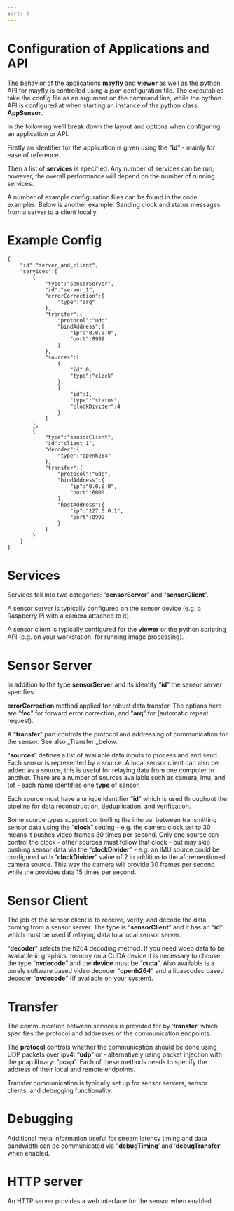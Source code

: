 ```yaml
---
sort: 1
---
```



# Configuration of Applications and API

The behavior of the applications **mayfly** and **viewer** as well as the python API for mayfly is controlled using a json configuration file. The executables take the config file as an argument on the command line, while the python API is configured at when starting an instance of the python class **AppSensor**.

In the following we’ll break down the layout and options when configuring an application or API.

Firstly an identifier for the application is given using the “**id**” - mainly for ease of reference.

Then a list of **services** is specified. Any number of services can be run; however, the overall performance will depend on the number of running services.

A number of example configuration files can be found in the code examples. Below is another example. Sending clock and status messages from a server to a client locally.


# Example Config
```
{
    "id":"server_and_client",
    "services":[
        {
            "type":"sensorServer",
            "id":"server_1",
            "errorCorrection":{
                "type":"arq"
            },
            "transfer":{
                "protocol":"udp",
                "bindAddress":{
                    "ip":"0.0.0.0",
                    "port":8999
                }
            },
            "sources":[
                {
                    "id":0,
                    "type":"clock"
                },
                {
                    "id":1,
                    "type":"status",
                    "clockDivider":4
                }
            ]
        },
        {
            "type":"sensorClient",
            "id":"client_1",
            "decoder":{
                "type":"openh264"
            },
            "transfer":{
                "protocol":"udp",
                "bindAddress":{
                    "ip":"0.0.0.0",
                    "port":6000
                },
                "hostAddress":{
                    "ip":"127.0.0.1",
                    "port":8999
                }
            }
        }
    ]
}
```


# Services

Services fall into two categories: “**sensorServer**” and “**sensorClient**”.

A sensor server is typically configured on the sensor device (e.g. a Raspberry Pi with a camera attached to it).

A sensor client is typically configured for the **viewer** or the python scripting API (e.g. on your workstation, for running image processing).

# Sensor Server

In addition to the type **sensorServer** and its identity “**id**” the sensor server specifies:

**errorCorrection** method applied for robust data transfer. The options here are “**fec**” for forward error correction, and “**arq**” for (automatic repeat request).

A “**transfer**” part controls the protocol and addressing of communication for the sensor. See also _Transfer _below.

“**sources**” defines a list of available data inputs to process and and send. Each sensor is represented by a source. A local sensor client can also be added as a source, this is useful for relaying data from one computer to another. There are a number of sources available such as camera, imu, and tof - each name identifies one **type** of sensor.

Each source must have a unique identifier “**id**” which is used throughout the pipeline for data reconstruction, deduplication, and verification.

Some source types support controlling the interval between transmitting sensor data using the “**clock**” setting - e.g. the camera clock set to 30 means it pushes video frames 30 times per second. Only one source can control the clock - other sources must follow that clock - but may skip pushing sensor data via the “**clockDivider**” - e.g. an IMU source could be configured with “**clockDivider**” value of 2 in addition to the aforementioned camera source. This way the camera will provide 30 frames per second while the provides data 15 times per second.

# Sensor Client

The job of the sensor client is to receive, verify, and decode the data coming from a sensor server. The type is “**sensorClient**” and it has an “**id**” which must be used if relaying data to a local sensor server.

“**decoder**” selects the h264 decoding method. If you need video data to be available in graphics memory on a CUDA device it is necessary to choose the type “**nvdecode**” and the **device** must be “**cuda**”. Also available is a purely software based video decoder “**openh264**” and a libavcodec based decoder “**avdecode**” (if available on your system).

# Transfer

The communication between services is provided for by ‘**transfer**’ which specifies the protocol and addresses of the communication endpoints.

The **protocol** controls whether the communication should be done using UDP packets over ipv4: “**udp**” or - alternatively using packet injection with the pcap library: “**pcap**”. Each of these methods needs to specify the address of their local and remote endpoints.

Transfer communication is typically set up for sensor servers, sensor clients, and debugging functionality.

# Debugging

Additional meta information useful for stream latency timing and data bandwidth can be communicated via "**debugTiming**’ and ‘**debugTransfer**’ when enabled.

# HTTP server

An HTTP server provides a web interface for the sensor when enabled.
